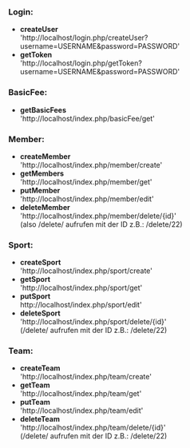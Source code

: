### Login:

- **createUser**<br/>
  'http://localhost/login.php/createUser?username=USERNAME&password=PASSWORD'
- **getToken**<br/>
  'http://localhost/login.php/getToken?username=USERNAME&password=PASSWORD'

### BasicFee:

- **getBasicFees**<br/>
  'http://localhost/index.php/basicFee/get'

### Member:

- **createMember**<br/>
  'http://localhost/index.php/member/create'<br/>
- **getMembers**<br/>
  'http://localhost/index.php/member/get'<br/>
- **putMember**<br/>
  'http://localhost/index.php/member/edit' <br/>
- **deleteMember**<br/>
  'http://localhost/index.php/member/delete/{id}'<br/>
  (also /delete/ aufrufen mit der ID z.B.: /delete/22)

### Sport:

- **createSport**<br/>
  'http://localhost/index.php/sport/create'<br/>
- **getSport**<br/>
  'http://localhost/index.php/sport/get'<br/>
- **putSport**<br/>
  http://localhost/index.php/sport/edit'<br/>
- **deleteSport**<br/>
  'http://localhost/index.php/sport/delete/{id}'<br/>
  (/delete/ aufrufen mit der ID z.B.: /delete/22)

### Team:

- **createTeam**<br/>
  'http://localhost/index.php/team/create'<br/>
- **getTeam**<br/>
  'http://localhost/index.php/team/get'<br/>
- **putTeam**<br/>
  'http://localhost/index.php/team/edit'<br/>
- **deleteTeam**<br/>
  'http://localhost/index.php/team/delete/{id}'<br/>
  (/delete/ aufrufen mit der ID z.B.: /delete/22)
